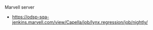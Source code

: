 
Marvell server
- https://odsp-sqa-jenkins.marvell.com/view/Capella/job/lynx.regression/job/nightly/